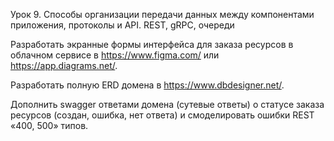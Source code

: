 Урок 9.
Способы организации передачи данных между компонентами приложения,
протоколы и API. REST, gRPC, очереди

Разработать экранные формы интерфейса
для заказа ресурсов в облачном сервисе в https://www.figma.com/ или https://app.diagrams.net/.

Разработать полную ERD домена в https://www.dbdesigner.net/.

Дополнить swagger ответами домена (сутевые ответы)
о статусе заказа ресурсов (создан, ошибка, нет ответа)
и смоделировать ошибки REST «400, 500» типов.